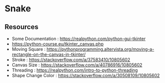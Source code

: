 # Snake

## Resources
* Some Documentation : https://realpython.com/python-gui-tkinter
* https://python-course.eu/tkinter_canvas.php
* Moving Square : https://pythonprogramming.altervista.org/moving-a-rectangle-on-the-canvas-in-tkinter/
* Stroke : https://stackoverflow.com/a/37583410/10805602
* Canvas Size : https://stackoverflow.com/a/40786916/10805602
* Threading : https://realpython.com/intro-to-python-threading
* Shape Change Color : https://stackoverflow.com/a/30508109/10805602